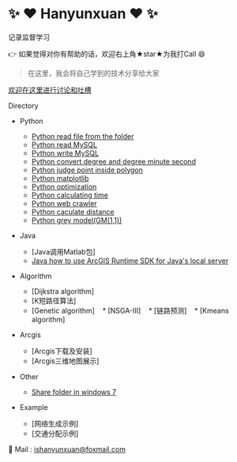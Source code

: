 # :sparkles: :heart: Hanyunxuan :heart: :sparkles:

记录监督学习

:point_right: 如果觉得对你有帮助的话，欢迎右上角★star★为我打Call :smile:

> 在这里，我会将自己学到的技术分享给大家

[欢迎在这里进行讨论和吐槽](https://github.com/hanyunxuan/blog/issues/1)

Directory

* Python
    * [Python read file from the folder](https://github.com/hanyunxuan/PythonScripts/blob/master/read_file.py) 
    * [Python read MySQL](https://github.com/hanyunxuan/PythonScripts/blob/master/read_MySQL.py)
    * [Python write MySQL](https://github.com/hanyunxuan/PythonScripts/blob/master/write_MySQL.py)
    * [Python convert degree and degree minute second](https://github.com/hanyunxuan/PythonScripts/blob/master/convert_coordinate.py)
    * [Python judge point inside polygon](https://github.com/hanyunxuan/PythonScripts/blob/master/point_polygon.py)
    * [Python matplotlib](https://github.com/hanyunxuan/PythonScripts/blob/master/plot.py)
    * [Python optimization](https://github.com/hanyunxuan/PythonScripts/blob/master/optimization.py)
    * [Python calculating time](https://github.com/hanyunxuan/PythonScripts/blob/master/timer.py)
    * [Python web crawler](https://github.com/hanyunxuan/PythonScripts/blob/master/spider.py)
    * [Python caculate distance](https://github.com/hanyunxuan/PythonScripts/blob/master/calculate_distance.py)
    * [ Python grey model(GM(1,1))](https://github.com/hanyunxuan/PythonScripts/blob/master/gray_forecast.py)
* Java
    * [Java调用Matlab包]
    * [Java how to use ArcGIS Runtime SDK for Java's local server](https://github.com/hanyunxuan/blog/issues/3)
* Algorithm
    * [Dijkstra algorithm]
    * [K短路径算法]
    * [Genetic algorithm]
    * [NSGA-Ⅲ]
    * [链路预测]
    * [Kmeans algorithm]
* Arcgis
    * [Arcgis下载及安装]
    * [Arcgis三维地图展示]
* Other
    * [Share folder in windows 7](https://github.com/hanyunxuan/blog/issues/2)

* Example
    * [网络生成示例]
    * [交通分配示例]

:email: Mail : ishanyunxuan@foxmail.com
